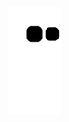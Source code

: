 
![Snake animation](https://github.com/fernandoprestes/fernandoprestes/blob/output/github-contribution-grid-snake.svg)

<!---
fernandoprestes/fernandoprestes is a ✨ special ✨ repository because its `README.md` (this file) appears on your GitHub profile.
You can click the Preview link to take a look at your changes.
--->
